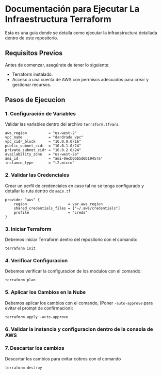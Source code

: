 # Documentación para Ejecutar La Infraestructura Terraform

Esta es una guia donde se detalla como ejecutar la infraestructura detallada dentro de este repositorio.

## Requisitos Previos

Antes de comenzar, asegúrate de tener lo siguiente:

- Terraform instalado.
- Acceso a una cuenta de AWS con permisos adecuados para crear y gestionar recursos.

## Pasos de Ejecucion

### 1. Configuración de Variables

Validar las variables dentro del archivo `terraform.tfvars`.

```hcl
aws_region          = "us-west-2"
vpc_name            = "dandrade_vpc"
vpc_cidr_block      = "10.0.0.0/16"
public_subnet_cidr  = "10.0.1.0/24"
private_subnet_cidr = "10.0.2.0/24"
availability_zone   = "us-west-2a"
ami_id              = "ami-0ecb0bb5d6b19457a"
instance_type       = "t2.micro"
```
### 2. Validar las Credenciales
Crear un perfil de credenciales en caso tal no se tenga configurado y detallar la ruta dentro de `main.tf`
```hcl
provider "aws" {
    region                   = var.aws_region
    shared_credentials_files = ["~/.aws/credentials"]
    profile                  = "creds"
}
```
### 3. Iniciar Terraform
Debemos iniciar Terraform dentro del repositorio con el comando:
```hcl
terraform init
```
### 4. Verificar Configuracion
Debemos verificar la configuracion de los modulos con el comando:
```hcl
terraform plan
```
### 5. Aplicar los Cambios en la Nube
Debemos aplicar los cambios con el comando, (Poner `-auto-approve` para evitar el prompt de confirmacion):
```hcl
terraform apply -auto-approve
```
### 6. Validar la instancia y configuracion dentro de la consola de AWS
### 7. Descartar los cambios
Descartar los cambios para evitar cobros con el comando
```hcl
terraform destroy
```